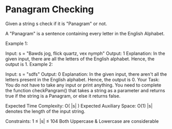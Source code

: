 # Panagram Checking

Given a string s check if it is "Panagram" or not.

A "Panagram" is a sentence containing every letter in the English Alphabet.

Example 1:

Input:
s = "Bawds jog, flick quartz, vex nymph"
Output: 
1
Explanation: 
In the given input, there
are all the letters of the English
alphabet. Hence, the output is 1.
Example 2:

Input:
s = "sdfs"
Output: 
0
Explanation: 
In the given input, there
aren't all the letters present in the
English alphabet. Hence, the output
is 0.
Your Task:
You do not have to take any input or print anything. You need to complete the function checkPangram() that takes a string as a parameter and returns true if the string is a Panagram, or else it returns false.

Expected Time Complexity: O( |s| )
Expected Auxiliary Space: O(1)
|s| denotes the length of the input string.

Constraints:
1 ≤ |s| ≤ 104
Both Uppercase & Lowercase are considerable
